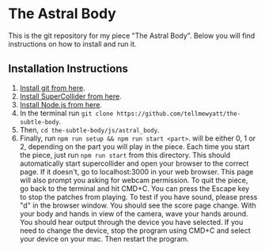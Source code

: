 # The Astral Body
This is the git repository for my piece "The Astral Body". Below you will find instructions on how to install and run it.
## Installation Instructions
1. [Install git from here](https://git-scm.com/downloads).
2. [Install SuperCollider from here](https://supercollider.github.io/).
3. [Install Node.js from here](https://docs.npmjs.com/downloading-and-installing-node-js-and-npm).
4. In the terminal run `git clone https://github.com/tellmewyatt/the-subtle-body`.
5. Then, `cd the-subtle-body/js/astral_body`.
6. Finally, run `npm run setup && npm run start <part>`. <part> will be either 0, 1 or 2, depending on the part you will play in the piece. Each time you start the piece, just run `npm run start` from this directory. This should automatically start supercollider and open your browser to the correct page. If it doesn't, go to localhost:3000 in your web browser. This page will also prompt you asking for webcam permission. To quit the piece, go back to the terminal and hit CMD+C.
You can press the Escape key to stop the patches from playing. To test if you have sound, please press "d" in the browser window. You should see the score page change. With your body and hands in view of the camera, wave your hands around. You should hear output through the device you have selected. If you need to change the device, stop the program using CMD+C and select your device on your mac. Then restart the program.
